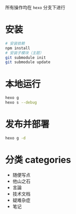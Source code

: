 所有操作均在 `hexo` 分支下进行
# 安装
```zsh
# 安装依赖
npm install
# 安装子模块（主题）
git submodule init
git submodule update
```

# 本地运行
```zsh
hexo g
hexo s --debug
```

# 发布并部署 
```zsh
hexo g -d
```

# 分类 categories
- 随便写点 
- 他山之石
- 言論
- 技术文档
- 疑难杂症
- 笔记
